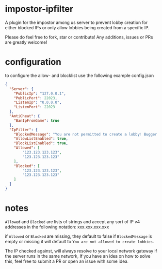 # impostor-ipfilter
A plugin for the impostor among us server to prevent lobby creation for either blocked IPs or only allow lobbies being created from a specific IP.

Please do feel free to fork, star or contribute! Any additions, issues or PRs are greatly welcome!

# configuration
to configure the allow- and blocklist use the following example config.json


```json
{
  "Server": {
    "PublicIp": "127.0.0.1",
    "PublicPort": 22023,
    "ListenIp": "0.0.0.0",
    "ListenPort": 22023
  },
  "AntiCheat": {
    "BanIpFromGame": true
  },
  "IpFilter": {
	"BlockedMessage": "You are not permitted to create a lobby! Bugger off!",
	"AllowListEnabled": true,
	"BlockListEnabled": true,
	"Allowed": [
		"123.123.123.123",
		"123.123.123.123"
	],
	"Blocked": [
		"123.123.123.123",
		"123.123.123.123"
	]
  }
}
```


# notes
`Allowed` and `Blocked` are lists of strings and accept any sort of IP v4 addresses in the following notation: xxx.xxx.xxx.xxx

if `Allowed` or `Blocked` are missing, they default to false
if `BlockedMessage` is empty or missing it will default to `You are not allowed to create lobbies.`

The IP checked against, will always resolve to your local network gateway if the server runs in the same network,
If you have an idea on how to solve this, feel free to submit a PR or open an issue with some idea.
